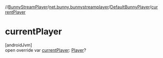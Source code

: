 //[BunnyStreamPlayer](../../../index.md)/[net.bunny.bunnystreamplayer](../index.md)/[DefaultBunnyPlayer](index.md)/[currentPlayer](current-player.md)

# currentPlayer

[androidJvm]\
open override var [currentPlayer](current-player.md): [Player](https://developer.android.com/reference/kotlin/androidx/media3/common/Player.html)?